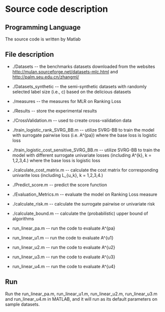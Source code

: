 # Source code description
## Programming Language
The source code is written by Matlab
## File description
- ./Datasets -- the benchmarks datasets downloaded from the websites http://mulan.sourceforge.net/datasets-mlc.html and http://palm.seu.edu.cn/zhangml/
- ./Datasets_synthetic -- the semi-synthetic datasets with randomly selected label size (i.e., c) based on the delicious datasets
- ./measures -- the measures for MLR on Ranking Loss
- ./Results -- store the experimental results
- ./CrossValidation.m -- used to create cross-validation data
- ./train_logistic_rank_SVRG_BB.m -- utilize SVRG-BB to train the model with surrogate pairwise loss (i.e. A^{pa}) where the base loss is logistic loss
- ./train_logistic_cost_sensitive_SVRG_BB.m -- utilize SVRG-BB to train the model with different surrogate univariate losses (including A^{k}, k = 1,2,3,4.) where the base loss is logistic loss
- ./calculate_cost_matrix.m -- calculate the cost matrix for corresponding univarite loss (including L_{u_k}, k = 1,2,3,4.)
- ./Predict_score.m -- predict the score function
- ./Evaluation_Metrics.m -- evaluate the model on Ranking Loss measure
- ./calculate_risk.m -- calculate the surrogate pairwise or univariate risk
- ./calculate_bound.m -- calculate the (probabilistic) upper bound of algorithms

- run_linear_pa.m -- run the code to evaluate A^{pa}
- run_linear_u1.m -- run the code to evaluate A^{u1}
- run_linear_u2.m -- run the code to evaluate A^{u2}
- run_linear_u3.m -- run the code to evaluate A^{u3}
- run_linear_u4.m -- run the code to evaluate A^{u4}
## Run
Run the run_linear_pa.m, run_linear_u1.m, run_linear_u2.m, run_linear_u3.m and run_linear_u4.m in MATLAB, and it will run as its default parameters on sample datasets.